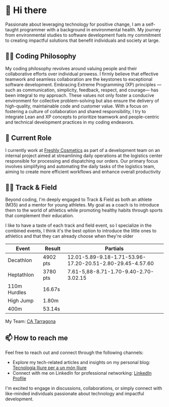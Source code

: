 # 🌊 Hi there

Passionate about leveraging technology for positive change, I am a self-taught programmer with a background in environmental health. My journey from environmental studies to software development fuels my commitment to creating impactful solutions that benefit individuals and society at large.

## 👨‍💻 Coding Philosophy

My coding philosophy revolves around valuing people and their collaborative efforts over individual prowess. I firmly believe that effective teamwork and seamless collaboration are the keystones to exceptional software development. Embracing Extreme Programming (XP) principles —such as communication, simplicity, feedback, respect, and courage— has been integral to my approach. These values not only foster a conducive environment for collective problem-solving but also ensure the delivery of high-quality, maintainable code and customer value. With a focus on fostering a culture of collaboration and shared responsibility, I try to integrate Lean and XP concepts to prioritize teamwork and people-centric and technical development practices in my coding endeavors.

## 🔭 Current Role

I currently work at [Freshly Cosmetics](https://github.com/freshlycosmetics-developer) as part of a development team on an internal project aimed at streamlining daily operations at the logistics center responsible for processing and dispatching our orders. Our primary focus involves simplifying and automating the daily tasks of the logistics team, aiming to create more efficient workflows and enhance overall productivity

## 🏃‍♂️ Track & Field

Beyond coding, I'm deeply engaged to Track & Field as both an athlete (M35) and a mentor for young athletes. My goal as a coach is to introduce them to the world of athletics while promoting healthy habits through sports that complement their education.

I like to have a taste of each track and field event, so I specialize in the combined events, I think it's the best option to introduce the little ones to athletics and that they can already choose when they're older

| Event             | Result   | Partials |
|-------------------|----------|-------|
| Decathlon         | 4902 pts | 12.01-5.89-9.18-1.71-53.96-17.20-20.51-2.80-29.45-4.57.60  |
| Heptathlon        | 3780 pts | 7.61-5,88-8.71-1.70-9.40-2.70-3.02.15   |
| 110m Hurdles      | 16.67s  |    |
| High Jump         | 1.80m    |    |
| 400m              | 53.14s    |    |

My Team: [CA Tarragona](https://clubatletismetarragona.cat)


## 📫 How to reach me

Feel free to reach out and connect through the following channels:

- Explore my tech-related articles and insights on my personal blog: [Tecnologia lliure per a un món lliure](https://didacrios.cat)
- Connect with me on LinkedIn for professional networking: [LinkedIn Profile](https://www.linkedin.com/in/didacrios/)

I'm excited to engage in discussions, collaborations, or simply connect with like-minded individuals passionate about technology and impactful development.
